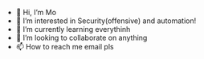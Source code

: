 - 👋 Hi, I’m Mo
- 👀 I’m interested in Security(offensive) and automation!
- 🌱 I’m currently learning everythinh
- 💞️ I’m looking to collaborate on anything
- 📫 How to reach me email pls
